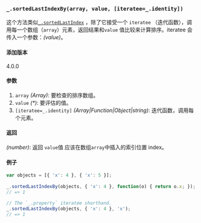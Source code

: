 ### `_.sortedLastIndexBy(array, value, [iteratee=_.identity])`[​](#_sortedlastindexbyarray-value-iteratee_identity "_sortedlastindexbyarray-value-iteratee_identity的直接链接")

这个方法类似[`_.sortedLastIndex`](#sortedLastIndex) ，除了它接受一个 `iteratee` （迭代函数），调用每一个数组（`array`）元素，返回结果和`value` 值比较来计算排序。iteratee 会传入一个参数：_(value)_。

#### 添加版本

4.0.0

#### 参数

1.  `array` _(Array)_: 要检查的排序数组。
2.  `value` _(\*)_: 要评估的值。
3.  `[iteratee=_.identity]` _(Array|Function|Object|string)_: 迭代函数，调用每个元素。

#### 返回

_(number)_: 返回 `value`值 应该在数组`array`中插入的索引位置 index。

#### 例子

```js
var objects = [{ 'x': 4 }, { 'x': 5 }];
 
_.sortedLastIndexBy(objects, { 'x': 4 }, function(o) { return o.x; });
// => 1
 
// The `_.property` iteratee shorthand.
_.sortedLastIndexBy(objects, { 'x': 4 }, 'x');
// => 1

```